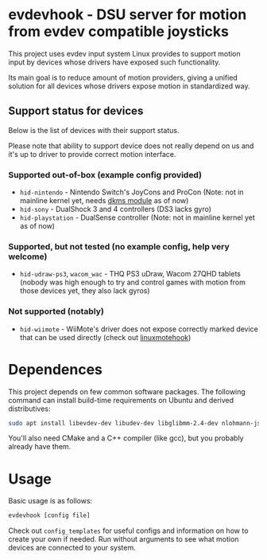 # evdevhook - DSU server for motion from evdev compatible joysticks

This project uses evdev input system Linux provides to support motion input by devices whose drivers have exposed such functionality.

Its main goal is to reduce amount of motion providers, giving a unified solution for all devices whose drivers expose motion in standardized way.

## Support status for devices

Below is the list of devices with their support status.

Please note that ability to support device does not really depend on us and it's up to driver to provide correct motion interface.

### Supported out-of-box (example config provided)

* `hid-nintendo` - Nintendo Switch's JoyCons and ProCon (Note: not in mainline kernel yet, needs [dkms module](https://github.com/nicman23/dkms-hid-nintendo) as of now)
* `hid-sony` - DualShock 3 and 4 controllers (DS3 lacks gyro)
* `hid-playstation` - DualSense controller (Note: not in mainline kernel yet as of now)

### Supported, but not tested (no example config, help very welcome)

* `hid-udraw-ps3`, `wacom_wac` - THQ PS3 uDraw, Wacom 27QHD tablets (nobody was high enough to try and control games with motion from those devices yet, they also lack gyros)

### Not supported (notably)

* `hid-wiimote` - WiiMote's driver does not expose correctly marked device that can be used directly (check out [linuxmotehook](https://github.com/v1993/linuxmotehook))

# Dependences

This project depends on few common software packages. The following command can install build-time requirements on Ubuntu and derived distributives:

```bash
sudo apt install libevdev-dev libudev-dev libglibmm-2.4-dev nlohmann-json3-dev zlib1g-dev
```

You'll also need CMake and a C++ compiler (like gcc), but you probably already have them.

# Usage

Basic usage is as follows:

```bash
evdevhook [config file]
```
Check out `config_templates` for useful configs and information on how to create your own if needed. Run without arguments to see what motion devices are connected to your system.
